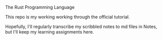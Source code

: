 The Rust Programming Language

This repo is my working working through the official tutorial.

Hopefully, I'll regularly transcribe my scribbled notes to md files in Notes, but I'll keep my learning assignments here.


